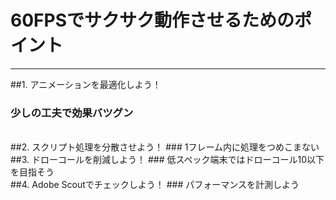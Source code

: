 # <i class="fa fa-hand-o-right fa-2x"></i> 60FPSでサクサク動作させるためのポイント
***
##1. <span class="red">アニメーションを最適化しよう！</span>
### 少しの工夫で効果バツグン
<br>
##2. <span class="red">スクリプト処理を分散させよう！</span>
### 1フレーム内に処理をつめこまない
<br>
##3. <span class="red">ドローコールを削減しよう！</span>
### 低スペック端末ではドローコール10以下を目指そう
<br>
##4. <span class="red">Adobe Scoutでチェックしよう！</span>
### パフォーマンスを計測しよう